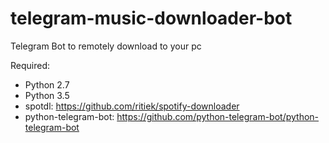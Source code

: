 # telegram-music-downloader-bot
Telegram Bot to remotely download to your pc

Required:
- Python 2.7
- Python 3.5
- spotdl: https://github.com/ritiek/spotify-downloader 
- python-telegram-bot: https://github.com/python-telegram-bot/python-telegram-bot

